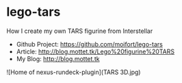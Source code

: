 # lego-tars

How I create my own TARS figurine from Interstellar 
* Github Project: https://github.com/moifort/lego-tars
* Article: http://blog.mottet.tk/Lego%20figurine%20TARS  
* My Blog: http://blog.mottet.tk

![Home of nexus-rundeck-plugin](TARS 3D.jpg)
